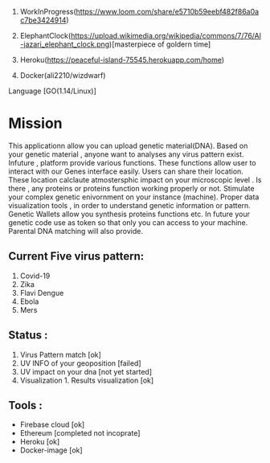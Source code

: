 1. WorkInProgress(https://www.loom.com/share/e5710b59eebf482f86a0ac7be3424914)

2. ElephantClock(https://upload.wikimedia.org/wikipedia/commons/7/76/Al-jazari_elephant_clock.png)[masterpiece of goldern time]

3. Heroku(https://peaceful-island-75545.herokuapp.com/home)

4. Docker(ali2210/wizdwarf)


Language [GO(1.14/Linux)]


# Mission
This applicationn allow you can upload  genetic material(DNA). Based on your genetic material , anyone want to analyses any virus pattern exist. Infuture , platform provide various functions. These functions allow user to interact with our Genes interface easily. Users can share their location. These location calclaute atmostersphic impact on your microscopic level . Is there , any proteins or proteins function working properly or not. Stimulate your complex genetic enivornment on your instance (machine). Proper data visualization tools , in order to understand genetic information or pattern. Genetic Wallets allow you synthesis proteins functions etc. In future your genetic code use as token so that only you can access to your machine. Parental DNA matching will also provide. 
## Current Five virus pattern:
1. Covid-19
2. Zika
3. Flavi Dengue
4. Ebola
5. Mers
       
## Status : 
1. Virus Pattern match [ok]
2. UV INFO of your geoposition [failed]
3. UV impact on your dna [not yet started]
4. Visualization 
       1. Results visualization [ok]
## Tools :
- Firebase cloud [ok]
- Ethereum [completed not incoprate]
- Heroku [ok]
- Docker-image [ok]
         
